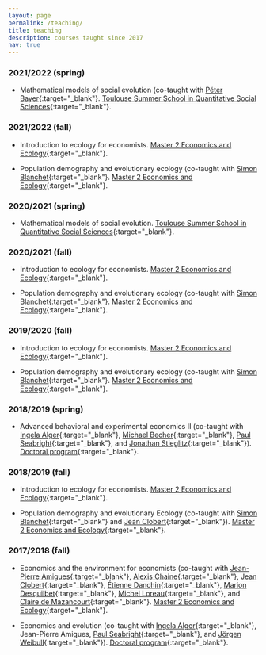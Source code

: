 ```yaml
---
layout: page
permalink: /teaching/
title: teaching
description: courses taught since 2017
nav: true
---
```


### 2021/2022 (spring)

- Mathematical models of social evolution (co-taught with [Péter Bayer](https://www.sites.google.com/view/peterbayer){:target="\_blank"}. [Toulouse Summer School in Quantitative Social Sciences](https://www.tse-fr.eu/toulouse-summer-school-quantitative-social-sciences){:target="\_blank"}.


### 2021/2022 (fall)

- Introduction to ecology for economists. [Master 2 Economics and Ecology](https://www.tse-fr.eu/master-economics-and-ecology){:target="\_blank"}.

- Population demography and evolutionary ecology (co-taught with [Simon Blanchet](http://simonblanchet.weebly.com/){:target="\_blank"}. [Master 2 Economics and Ecology](https://www.tse-fr.eu/master-economics-and-ecology){:target="\_blank"}.


### 2020/2021 (spring)

- Mathematical models of social evolution. [Toulouse Summer School in Quantitative Social Sciences](https://www.tse-fr.eu/toulouse-summer-school-quantitative-social-sciences){:target="\_blank"}.

### 2020/2021 (fall)

- Introduction to ecology for economists. [Master 2 Economics and Ecology](https://www.tse-fr.eu/master-economics-and-ecology){:target="\_blank"}.

- Population demography and evolutionary ecology (co-taught with [Simon Blanchet](http://simonblanchet.weebly.com/){:target="\_blank"}. [Master 2 Economics and Ecology](https://www.tse-fr.eu/master-economics-and-ecology){:target="\_blank"}.

### 2019/2020 (fall)

- Introduction to ecology for economists. [Master 2 Economics and Ecology](https://www.tse-fr.eu/master-economics-and-ecology){:target="\_blank"}.

- Population demography and evolutionary ecology (co-taught with [Simon Blanchet](http://simonblanchet.weebly.com/){:target="\_blank"}. [Master 2 Economics and Ecology](https://www.tse-fr.eu/master-economics-and-ecology){:target="\_blank"}.


### 2018/2019 (spring)

- Advanced behavioral and experimental economics II (co-taught with [Ingela Alger](https://ingelaalger.weebly.com/){:target="\_blank"}, [Michael Becher](https://www.ie.edu/school-global-public-affairs/faculty-and-research/faculty/michael-becher/){:target="\_blank"}, [Paul Seabright](https://paulseabright.com/){:target="\_blank"},
and [Jonathan Stieglitz](https://www.iast.fr/people/jonathan-stieglitz){:target="\_blank"}). [Doctoral program](https://www.tse-fr.eu/doctoral-program){:target="\_blank"}.

### 2018/2019 (fall)

- Introduction to ecology for economists. [Master 2 Economics and Ecology](https://www.tse-fr.eu/master-economics-and-ecology){:target="\_blank"}.

- Population demography and evolutionary Ecology (co-taught with [Simon Blanchet](http://simonblanchet.weebly.com/){:target="\_blank"} and
[Jean Clobert](https://scholar.google.com/citations?user=aq9GnD4AAAAJ){:target="\_blank"}).
[Master 2 Economics and Ecology](https://www.tse-fr.eu/master-economics-and-ecology){:target="\_blank"}.


### 2017/2018 (fall)

- Economics and the environment for economists (co-taught with
[Jean-Pierre Amigues](https://www.tse-fr.eu/people/jean-pierre-amigues){:target="\_blank"},
[Alexis Chaine](https://scholar.google.com/citations?user=U7NInY8AAAAJ){:target="\_blank"},
[Jean Clobert](https://scholar.google.com/citations?user=aq9GnD4AAAAJ){:target="\_blank"},
[Étienne Danchin](http://www.edanchin.fr/?lang=en){:target="\_blank"},
[Marion Desquilbet](https://www.tse-fr.eu/people/marion-desquilbet){:target="\_blank"},
[Michel Loreau](https://scholar.google.co.uk/citations?user=eQNM6tAAAAAJ){:target="\_blank"},
and
[Claire de Mazancourt](https://scholar.google.fi/citations?user=mwd0mqUAAAAJ&hl=fi){:target="\_blank"}.
[Master 2 Economics and Ecology](https://www.tse-fr.eu/master-economics-and-ecology){:target="\_blank"}.

- Economics and evolution (co-taught with [Ingela Alger](https://ingelaalger.weebly.com/){:target="\_blank"}, Jean-Pierre Amigues, [Paul Seabright](https://paulseabright.com/){:target="\_blank"}, and
[Jörgen Weibull](https://sites.google.com/site/joergenweibull/){:target="\_blank"}).
[Doctoral program](https://www.tse-fr.eu/doctoral-program){:target="\_blank"}.

<!--For now, this page is assumed to be a static description of your courses. You can convert it to a collection similar to `_projects/` so that you can have a dedicated page for each course.

Organize your courses by years, topics, or universities, however you like!-->
